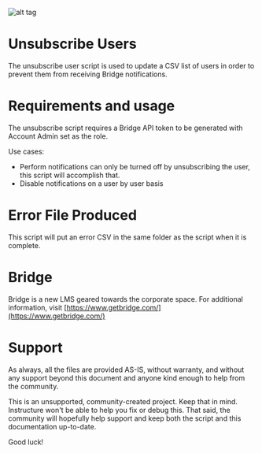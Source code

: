 ![alt tag](https://financesonline.com/uploads/2015/10/bridgeth.jpeg)

# Unsubscribe Users

The unsubscribe user script is used to update a CSV list of users in order to prevent them from receiving Bridge notifications.

# Requirements and usage

The unsubscribe script requires a Bridge API token to be generated with Account Admin set as the role.

Use cases:

- Perform notifications can only be turned off by unsubscribing the user, this script will accomplish that.
- Disable notifications on a user by user basis

# Error File Produced
This script will put an error CSV in the same folder as the script when it is complete.

# Bridge
Bridge is a new LMS geared towards the corporate space. For additional information,
visit [https://www.getbridge.com/](https://www.getbridge.com/)

# Support
As always, all the files are provided AS-IS, without warranty, and without any support beyond this
document and anyone kind enough to help from the community.

This is an unsupported, community-created project. Keep that in mind. Instructure won't be
able to help you fix or debug this. That said, the community will hopefully help support
and keep both the script and this documentation up-to-date.

Good luck!
